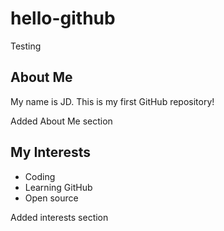 # hello-github
Testing
## About Me

My name is JD. This is my first GitHub repository!

Added About Me section

## My Interests

- Coding
- Learning GitHub
- Open source

Added interests section
